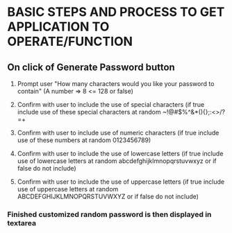 # BASIC STEPS AND PROCESS TO GET APPLICATION TO OPERATE/FUNCTION

## On click of Generate Password button

1. Prompt user "How many characters would you like your password to contain" (A number => 8 <= 128 or false)

2. Confirm with user to include the use of special characters (if true include use of these special characters at random ~!@#$%^&*(){};:<>/?=+

3. Confirm with user to include use of numeric characters (if true include use of these numbers at random 0123456789)

4. Confirm with user to include the use of lowercase letters (if true include use of lowercase letters at random abcdefghijklmnopqrstuvwxyz or if false do not include)

5. Confirm with user to include the use of uppercase letters (if true include use of uppercase letters at random ABCDEFGHIJKLMNOPQRSTUVWXYZ or if false do not include)

### Finished customized random password is then displayed in textarea 
